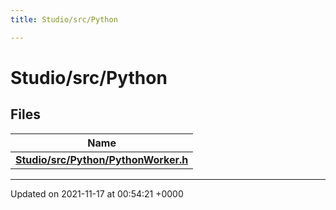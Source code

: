 ```yaml
---
title: Studio/src/Python

---
```


# Studio/src/Python



## Files

| Name           |
| -------------- |
| **[Studio/src/Python/PythonWorker.h](../Files/PythonWorker_8h.md#file-pythonworker.h)**  |






-------------------------------

Updated on 2021-11-17 at 00:54:21 +0000
